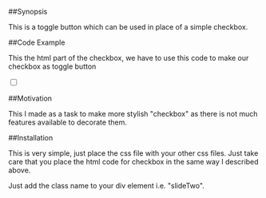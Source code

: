 ##Synopsis

This is a toggle button which can be used in place of a simple checkbox.

##Code Example

This the html part of the checkbox, we have to use this code to make our checkbox as toggle button

<div class="slideTwo">  
  <input type="checkbox" value="None" id="slideTwo" name="check" />
  <label for="slideTwo"></label>
</div>

##Motivation

This I made as a task to make more stylish "checkbox" as there is not much features available to decorate them.

##Installation

This is very simple, just place the css file with your other css files.
Just take care that you place the html code for checkbox in the same way I described above.

Just add the class name to your div element i.e. "slideTwo".

